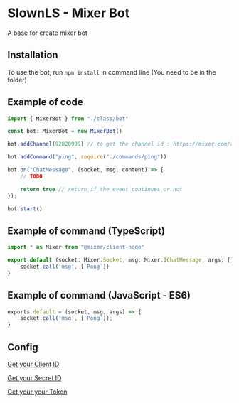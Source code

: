 # SlownLS - Mixer Bot
A base for create mixer bot

## Installation
To use the bot, run ``npm install`` in command line (You need to be in the folder)

## Example of code
``` Javascript
import { MixerBot } from "./class/bot"

const bot: MixerBot = new MixerBot()

bot.addChannel(92820999) // to get the channel id : https://mixer.com/api/v1/channels/slownls?fields=id

bot.addCommand("ping", require("./commands/ping"))

bot.on("ChatMessage", (socket, msg, content) => {
    // TODO

    return true // return if the event continues or not
});

bot.start()
```

## Example of command (TypeScript)
``` Javascript
import * as Mixer from "@mixer/client-node"

export default (socket: Mixer.Socket, msg: Mixer.IChatMessage, args: []) => {
    socket.call('msg', [`Pong`])
}
```


## Example of command (JavaScript - ES6)
``` Javascript
exports.default = (socket, msg, args) => {
    socket.call('msg', [`Pong`]);
}
```

## Config
[Get your Client ID](https://mixer.com/lab/keypopup)

[Get your Secret ID](https://mixer.com/lab/oauth)

[Get your your Token](https://dev.mixer.com/guides/chat/chatbot.html)
